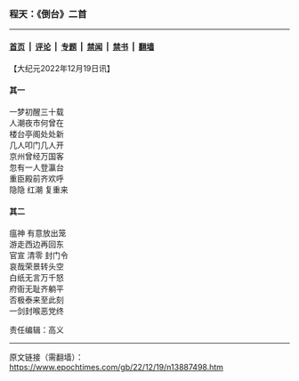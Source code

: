 ### 程天：《倒台》二首

---

#### [首页](../../../..?n13887498) &nbsp;|&nbsp; [评论](../../../../../epoch-comment?n13887498) &nbsp;|&nbsp; [专题](../../../../../epoch-special?n13887498) &nbsp;|&nbsp; [禁闻](../../../../../epoch-news?n13887498) &nbsp;|&nbsp; [禁书](../../../../../books?n13887498) &nbsp;|&nbsp; [翻墙](https://github.com/gfw-breaker/nogfw/blob/master/README.md?n13887498)


<div class="post_content" id="artbody" itemprop="articleBody">
 <!-- article content begin -->
 <p>
  【大纪元2022年12月19日讯】
 </p>
 <h4>
  其一
 </h4>
 <p>
  一梦初醒三十载
  <br/>
  人潮夜市何曾在
  <br/>
  楼台亭阁处处新
  <br/>
  几人叩门几人开
  <br/>
  京州曾经万国客
  <br/>
  忽有一人登瀛台
  <br/>
  重臣殿前齐欢呼
  <br/>
  隐隐
  <ok href="https://www.epochtimes.com/gb/tag/%E7%BA%A2%E6%BD%AE.html">
   红潮
  </ok>
  复重来
 </p>
 <h4>
  其二
 </h4>
 <p>
  <ok href="https://www.epochtimes.com/gb/tag/%E7%98%9F%E7%A5%9E.html">
   瘟神
  </ok>
  有意放出笼
  <br/>
  游走西边再回东
  <br/>
  官宣
  <ok href="https://www.epochtimes.com/gb/tag/%E6%B8%85%E9%9B%B6.html">
   清零
  </ok>
  封门令
  <br/>
  哀哉荣景转头空
  <br/>
  白纸无言万千怒
  <br/>
  府衙无耻齐躺平
  <br/>
  否极泰来至此刻
  <br/>
  一剑封喉恶党终
 </p>
 <p>
  责任编辑：高义
 </p>
 <!-- article content end -->
 <div id="below_article_ad">
 </div>
</div>


---

原文链接（需翻墙）：https://www.epochtimes.com/gb/22/12/19/n13887498.htm